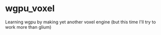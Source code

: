 # wgpu_voxel
Learning wgpu by making yet another voxel engine (but this time I'll try to work more than glium)
